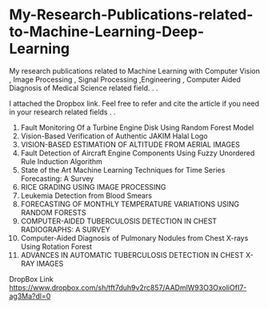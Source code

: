 # My-Research-Publications-related-to-Machine-Learning-Deep-Learning
My research publications related to Machine Learning with Computer Vision , Image Processing , Signal Processing ,Engineering , Computer Aided Diagnosis of Medical Science related field. . .

I attached the Dropbox link.
Feel free to refer and cite the article if you need in your research related fields . .
1) Fault Monitoring Of a Turbine Engine Disk Using Random 
Forest Model
2) Vision-Based Verification of Authentic JAKIM Halal Logo
3) VISION-BASED ESTIMATION OF ALTITUDE FROM AERIAL 
IMAGES
4) Fault Detection of Aircraft Engine Components Using Fuzzy 
Unordered Rule Induction Algorithm
5) State of the Art Machine Learning Techniques for Time Series 
Forecasting: A Survey
6) RICE GRADING USING IMAGE PROCESSING
7) Leukemia Detection from Blood Smears
8) FORECASTING OF MONTHLY TEMPERATURE 
VARIATIONS USING RANDOM FORESTS
9) COMPUTER-AIDED TUBERCULOSIS DETECTION IN 
CHEST RADIOGRAPHS: A SURVEY
10) Computer-Aided Diagnosis of Pulmonary Nodules from 
Chest X-rays Using Rotation Forest
11) ADVANCES IN AUTOMATIC TUBERCULOSIS 
DETECTION IN CHEST X-RAY IMAGES


DropBox Link
https://www.dropbox.com/sh/tft7duh9v2rc857/AADmlW93O3OxoliOfI7-ag3Ma?dl=0
